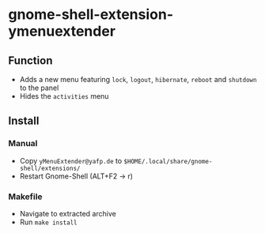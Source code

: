 # gnome-shell-extension-ymenuextender

## Function
* Adds a new menu featuring `lock`, `logout`, `hibernate`, `reboot` and `shutdown` to the panel
* Hides the `activities` menu

## Install
### Manual
* Copy `yMenuExtender@yafp.de` to `$HOME/.local/share/gnome-shell/extensions/`
* Restart Gnome-Shell (ALT+F2 -> r)

### Makefile
* Navigate to extracted archive
* Run `make install`
